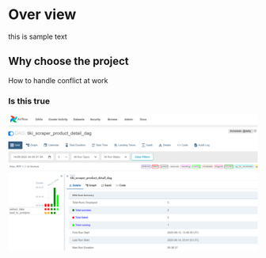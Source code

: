 # Over view
this is sample text
## Why choose the project
How to handle conflict at work
### Is this true

![Project Screenshot](Images/Screenshot%202025-08-14%20110436.png)
